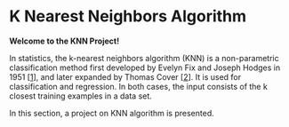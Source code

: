 # K Nearest Neighbors Algorithm #

**Welcome to the KNN Project!**

In statistics, the k-nearest neighbors algorithm (KNN) is a non-parametric classification method first developed by Evelyn Fix and Joseph Hodges in 1951 [[1](https://apps.dtic.mil/dtic/tr/fulltext/u2/a800276.pdf)], and later expanded by Thomas Cover [[2](https://ecommons.cornell.edu/bitstream/handle/1813/31637/BU-1065-MA.pdf;jsessionid=12B5FEF9A497967A48EA88719B24D980?sequence=1)]. It is used for classification and regression. In both cases, the input consists of the k closest training examples in a data set.


In this section, a project on KNN algorithm is presented. 